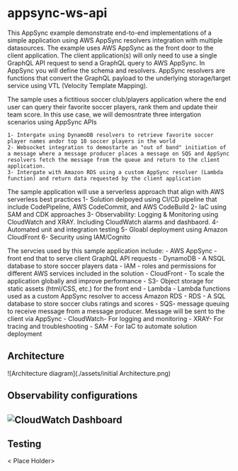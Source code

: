 # appsync-ws-api

This AppSync example demonstrate end-to-end implementations of a simple application using AWS AppSync resolvers integration with multiple datasources.
The example uses AWS AppSync as the front door to the client application. The client application(s) will only need to use a single GraphQL API request to send a GraphQL query to AWS AppSync. 
In AppSync you will define the schema and resolvers. AppSync resolvers are functions that convert the GraphQL payload to the underlying storage/target service using VTL (Velocity Template Mapping).

The sample uses a fictitious soccer club/players application where the end user can query their favorite soccer players, rank them and update their team score. In this use case, we will demosntrate 
three intergation scenarios using AppSync APIs

    1- Intergate using DynamoDB resolvers to retrieve favorite soccer player names andor top 10 soccer players in the world
    2- Websocket integration to demostarte an "out of band" initiation of a message where a message producer places a message on SQS and AppSync resolvers fetch the message from the queue and return to the client application.
    3- Intergate with Amazon RDS using a custom AppSync resolver (Lambda function) and return data requested by the client application
    
The sample application will use a serverless approach that align with AWS serverless best practices
    1- Solution delpoyed using CI/CD pipeline that include CodePipeline, AWS CodeCommit, and AWS CodeBuild
    2- IaC using SAM and CDK approaches
    3- Observability: Logging & Monitoring using CloudWatch and XRAY. Including CloudWatch alarms and dashbaord.
    4- Automated unit and integration testing
    5- Gloabl deployment using Amazon CloudFront
    6- Security using IAM/Cognito
    
The servcies used by this sample application include: 
    - AWS AppSync - front end that to serve client GraphQL API requests
    - DynamoDB - A NSQL database to store soccer players data
    - IAM - roles and permissions for different AWS services included in the solution
    - CloudFront - To scale the application globally and improve performance
    - S3- Object storage for static assets (html/CSS, etc.) for the front end
    - Lambda - Lambda functions used as a custom AppSync resolver to access Amazon RDS
    - RDS - A SQL database to store soccer clubs ratings and scores
    - SQS- message queuing to receive message from a message producer. Message will be sent to the client via AppSync
    - CloudWatch- For logging and monitoring
    - XRAY- For tracing and troubleshooting
    - SAM - For IaC to automate solution deployment
    
## Architecture

![Architecture diagram](./assets/initial Architecture.png)

 ## Observability configurations
  <Place holder>

## ![CloudWatch Dashboard](./assets/Dashboard.png)
<Place Holder>

## Testing  
< Place Holder>